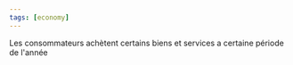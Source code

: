 ```yaml
---
tags: [economy] 
---
```


Les consommateurs achètent certains biens et services a certaine période de l'année